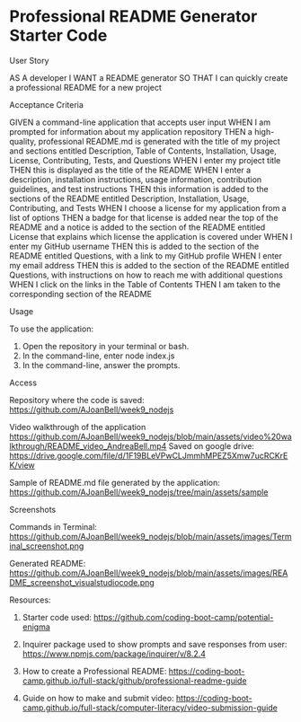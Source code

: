 # Professional README Generator Starter Code

User Story

AS A developer
I WANT a README generator
SO THAT I can quickly create a professional README for a new project

Acceptance Criteria

GIVEN a command-line application that accepts user input
WHEN I am prompted for information about my application repository
THEN a high-quality, professional README.md is generated with the title of my project and sections entitled Description, Table of Contents, Installation, Usage, License, Contributing, Tests, and Questions
WHEN I enter my project title
THEN this is displayed as the title of the README
WHEN I enter a description, installation instructions, usage information, contribution guidelines, and test instructions
THEN this information is added to the sections of the README entitled Description, Installation, Usage, Contributing, and Tests
WHEN I choose a license for my application from a list of options
THEN a badge for that license is added near the top of the README and a notice is added to the section of the README entitled License that explains which license the application is covered under
WHEN I enter my GitHub username
THEN this is added to the section of the README entitled Questions, with a link to my GitHub profile
WHEN I enter my email address
THEN this is added to the section of the README entitled Questions, with instructions on how to reach me with additional questions
WHEN I click on the links in the Table of Contents
THEN I am taken to the corresponding section of the README

Usage

To use the application:

1. Open the repository in your terminal or bash.
2. In the command-line, enter node index.js
3. In the command-line, answer the prompts.

Access

Repository where the code is saved: https://github.com/AJoanBell/week9_nodejs

Video walkthrough of the application https://github.com/AJoanBell/week9_nodejs/blob/main/assets/video%20walkthrough/README_video_AndreaBell.mp4
Saved on google drive: https://drive.google.com/file/d/1F19BLeVPwCLJmmhMPEZ5Xmw7ucRCKrEK/view

Sample of README.md file generated by the application: https://github.com/AJoanBell/week9_nodejs/tree/main/assets/sample

Screenshots

Commands in Terminal: https://github.com/AJoanBell/week9_nodejs/blob/main/assets/images/Terminal_screenshot.png

Generated README: https://github.com/AJoanBell/week9_nodejs/blob/main/assets/images/README_screenshot_visualstudiocode.png

Resources:

1. Starter code used: https://github.com/coding-boot-camp/potential-enigma

2. Inquirer package used to show prompts and save responses from user: https://www.npmjs.com/package/inquirer/v/8.2.4

3. How to create a Professional README: https://coding-boot-camp.github.io/full-stack/github/professional-readme-guide

4. Guide on how to make and submit video: https://coding-boot-camp.github.io/full-stack/computer-literacy/video-submission-guide
